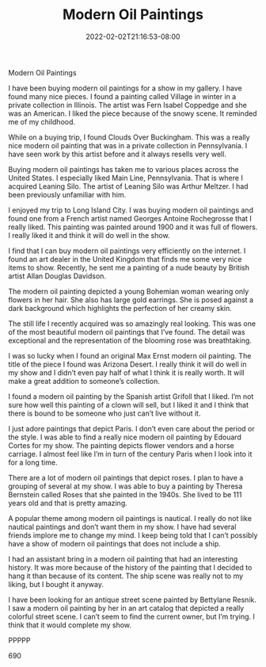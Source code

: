 ﻿---
title: "Modern Oil Paintings"
date: 2022-02-02T21:16:53-08:00
description: "Buying Paintings Tips for Web Success"
featured_image: "/images/Buying Paintings.jpg"
tags: ["Buying Paintings"]
---

Modern Oil Paintings 

I have been buying modern oil paintings for a show in my gallery.  I have found many nice pieces.  I found a painting called Village in winter in a private collection in Illinois.  The artist was Fern Isabel Coppedge and she was an American.  I liked the piece because of the snowy scene.  It reminded me of my childhood.

While on a buying trip, I found Clouds Over Buckingham.  This was a really nice modern oil painting that was in a private collection in Pennsylvania.  I have seen work by this artist before and it always resells very well.

Buying modern oil paintings has taken me to various places across the United States.  I especially liked Main Line, Pennsylvania.  That is where I acquired Leaning Silo.  The artist of Leaning Silo was Arthur Meltzer.  I had been previously unfamiliar with him.

I enjoyed my trip to Long Island City.  I was buying modern oil paintings and found one from a French artist named Georges Antoine Rochegrosse that I really liked.  This painting was painted around 1900 and it was full of flowers.  I really liked it and think it will do well in the show.

I find that I can buy modern oil paintings very efficiently on the internet.  I found an art dealer in the United Kingdom that finds me some very nice items to show.  Recently, he sent me a painting of a nude beauty by British artist Allan Douglas Davidson.

The modern oil painting depicted a young Bohemian woman wearing only flowers in her hair.  She also has large gold earrings. She is posed against a dark background which highlights the perfection of her creamy skin.

The still life I recently acquired was so amazingly real looking.  This was one of the most beautiful modern oil paintings that I’ve found.  The detail was exceptional and the representation of the blooming rose was breathtaking.

I was so lucky when I found an original Max Ernst modern oil painting.  The title of the piece I found was Arizona Desert.  I really think it will do well in my show and I didn’t even pay half of what I think it is really worth.  It will make a great addition to someone’s collection.

I found a modern oil painting by the Spanish artist Grifoll that I liked.  I’m not sure how well this painting of a clown will sell, but I liked it and I think that there is bound to be someone who just can’t live without it.

I just adore paintings that depict Paris.  I don’t even care about the period or the style.  I was able to find a really nice modern oil painting by Edouard Cortes for my show.  The painting depicts flower vendors and a horse carriage.  I almost feel like I’m in turn of the century Paris when I look into it for a long time.

There are a lot of modern oil paintings that depict roses.  I plan to have a grouping of several at my show.  I was able to buy a painting by Theresa Bernstein called Roses that she painted in the 1940s.  She lived to be 111 years old and that is pretty amazing.

A popular theme among modern oil paintings is nautical.  I really do not like nautical paintings and don’t want them in my show.  I have had several friends implore me to change my mind.  I keep being told that I can’t possibly have a show of modern oil paintings that does not include a ship.

I had an assistant bring in a modern oil painting that had an interesting history.  It was more because of the history of the painting that I decided to hang it than because of its content.  The ship scene was really not to my liking, but I bought it anyway.

I have been looking for an antique street scene painted by Bettylane Resnik.  I saw a modern oil painting by her in an art catalog that depicted a really colorful street scene.  I can’t seem to find the current owner, but I’m trying.  I think that it would complete my show.

PPPPP

690

